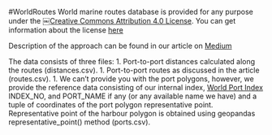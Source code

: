 #WorldRoutes
World marine routes database is provided for any purpose under the [￼Creative Commons Attribution 4.0 License](https://creativecommons.org/licenses/by/4.0/legalcode). You can get information about the license [here](https://creativecommons.org/licenses/by/4.0/)

Description of the approach can be found in our article on [Medium]()

The data consists of three files:
	1.	Port-to-port distances calculated along the routes (distances.csv).
	1.	Port-to-port routes as discussed in the article (routes.csv).
	1.	We can’t provide you with the port polygons, however, we provide the reference data consisting of our internal index, [World Port Index](https://msi.nga.mil/NGAPortal/MSI.portal?_nfpb=true&_pageLabel=msi_portal_page_62&pubCode=0015) INDEX_NO, and PORT_NAME if any (or any available name we have) and a tuple of coordinates of the port polygon representative point. Representative point of the harbour polygon is obtained using geopandas representative_point() method (ports.csv).

